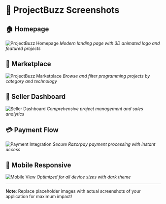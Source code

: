 # 📸 ProjectBuzz Screenshots

## 🏠 Homepage
![ProjectBuzz Homepage](https://via.placeholder.com/800x400/000000/FFFFFF?text=ProjectBuzz+Homepage)
*Modern landing page with 3D animated logo and featured projects*

## 🛒 Marketplace
![ProjectBuzz Marketplace](https://via.placeholder.com/800x400/000000/FFFFFF?text=ProjectBuzz+Marketplace)
*Browse and filter programming projects by category and technology*

## 👤 Seller Dashboard
![Seller Dashboard](https://via.placeholder.com/800x400/000000/FFFFFF?text=Seller+Dashboard)
*Comprehensive project management and sales analytics*

## 💳 Payment Flow
![Payment Integration](https://via.placeholder.com/800x400/000000/FFFFFF?text=Razorpay+Payment+Flow)
*Secure Razorpay payment processing with instant access*

## 📱 Mobile Responsive
![Mobile View](https://via.placeholder.com/400x600/000000/FFFFFF?text=Mobile+Responsive)
*Optimized for all device sizes with dark theme*

---

**Note**: Replace placeholder images with actual screenshots of your application for maximum impact!
